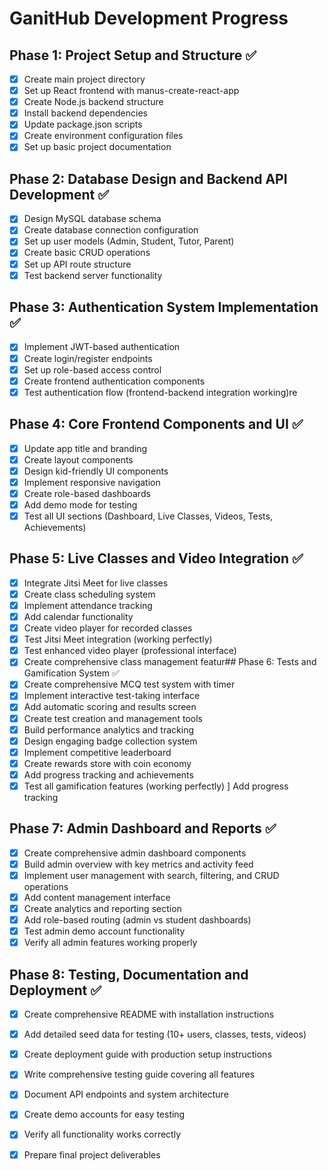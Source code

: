 # GanitHub Development Progress

## Phase 1: Project Setup and Structure ✅
- [x] Create main project directory
- [x] Set up React frontend with manus-create-react-app
- [x] Create Node.js backend structure
- [x] Install backend dependencies
- [x] Update package.json scripts
- [x] Create environment configuration files
- [x] Set up basic project documentation

## Phase 2: Database Design and Backend API Development ✅
- [x] Design MySQL database schema
- [x] Create database connection configuration
- [x] Set up user models (Admin, Student, Tutor, Parent)
- [x] Create basic CRUD operations
- [x] Set up API route structure
- [x] Test backend server functionality

## Phase 3: Authentication System Implementation ✅
- [x] Implement JWT-based authentication
- [x] Create login/register endpoints
- [x] Set up role-based access control
- [x] Create frontend authentication components
- [x] Test authentication flow (frontend-backend integration working)re

## Phase 4: Core Frontend Components and UI ✅
- [x] Update app title and branding
- [x] Create layout components
- [x] Design kid-friendly UI components
- [x] Implement responsive navigation
- [x] Create role-based dashboards
- [x] Add demo mode for testing
- [x] Test all UI sections (Dashboard, Live Classes, Videos, Tests, Achievements)

## Phase 5: Live Classes and Video Integration ✅
- [x] Integrate Jitsi Meet for live classes
- [x] Create class scheduling system
- [x] Implement attendance tracking
- [x] Add calendar functionality
- [x] Create video player for recorded classes
- [x] Test Jitsi Meet integration (working perfectly)
- [x] Test enhanced video player (professional interface)
- [x] Create comprehensive class management featur## Phase 6: Tests and Gamification System ✅
- [x] Create comprehensive MCQ test system with timer
- [x] Implement interactive test-taking interface
- [x] Add automatic scoring and results screen
- [x] Create test creation and management tools
- [x] Build performance analytics and tracking
- [x] Design engaging badge collection system
- [x] Implement competitive leaderboard
- [x] Create rewards store with coin economy
- [x] Add progress tracking and achievements
- [x] Test all gamification features (working perfectly) ] Add progress tracking

## Phase 7: Admin Dashboard and Reports ✅
- [x] Create comprehensive admin dashboard components
- [x] Build admin overview with key metrics and activity feed
- [x] Implement user management with search, filtering, and CRUD operations
- [x] Add content management interface
- [x] Create analytics and reporting section
- [x] Add role-based routing (admin vs student dashboards)
- [x] Test admin demo account functionality
- [x] Verify all admin features working properly

## Phase 8: Testing, Documentation and Deployment ✅
- [x] Create comprehensive README with installation instructions
- [x] Add detailed seed data for testing (10+ users, classes, tests, videos)
- [x] Create deployment guide with production setup instructions
- [x] Write comprehensive testing guide covering all features
- [x] Document API endpoints and system architecture
- [x] Create demo accounts for easy testing
- [x] Verify all functionality works correctly
- [x] Prepare final project deliverables

